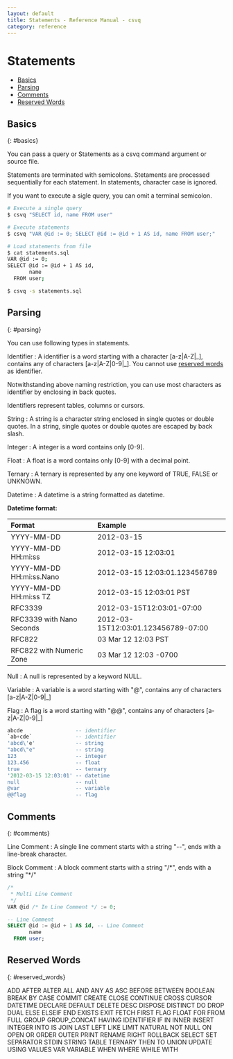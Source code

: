 ```yaml
---
layout: default
title: Statements - Reference Manual - csvq
category: reference
---
```


# Statements

* [Basics](#basics)
* [Parsing](#parsing)
* [Comments](#comments)
* [Reserved Words](#reserved_words)

## Basics
{: #basics}

You can pass a query or Statements as a csvq command argument or source file.

Statements are terminated with semicolons. 
Stetaments are processed sequentially for each statement.
In statements, character case is ignored.

If you want to execute a sigle query, you can omit a terminal semicolon.  

```bash
# Execute a single query
$ csvq "SELECT id, name FROM user"

# Execute statements
$ csvq "VAR @id := 0; SELECT @id := @id + 1 AS id, name FROM user;"

# Load statements from file
$ cat statements.sql
VAR @id := 0;
SELECT @id := @id + 1 AS id,
       name
  FROM user;

$ csvq -s statements.sql
```
## Parsing
{: #parsing}

You can use following types in statements.

Identifier
: A identifier is a word starting with a character \[a-z\|A-Z\|\_\], contains any of characters \[a-z\|A-Z\|0-9\|\_\].
  You cannot use [reserved words](#reserved_words) as identifier.

  Notwithstanding above naming restriction, you can use most characters as identifier by enclosing in back quotes.
  
  Identifiers represent tables, columns or cursors. 
  
String
: A string is a character string enclosed in single quotes or double quotes.
  In a string, single quotes or double quotes are escaped by back slash.

Integer
: A integer is a word contains only \[0-9\].

Float
: A float is a word contains only \[0-9\] with a decimal point.

Ternary
: A ternary is represented by any one keyword of TRUE, FALSE or UNKNOWN.

Datetime
: A datetime is a string formatted as datetime.

  **Datetime format:**
  
  | Format | Example |
  | :- | :- |
  | YYYY-MM-DD | 2012-03-15 |
  | YYYY-MM-DD HH:mi:ss | 2012-03-15 12:03:01 |
  | YYYY-MM-DD HH:mi:ss.Nano | 2012-03-15 12:03:01.123456789 |
  | YYYY-MM-DD HH:mi:ss TZ | 2012-03-15 12:03:01 PST |
  | RFC3339 | 2012-03-15T12:03:01-07:00 |
  | RFC3339 with Nano Seconds | 2012-03-15T12:03:01.123456789-07:00 |
  | RFC822 | 03 Mar 12 12:03 PST |
  | RFC822 with Numeric Zone | 03 Mar 12 12:03 -0700 |

Null
: A null is represented by a keyword NULL.

Variable
: A variable is a word starting with "@", contains any of characters \[a-z\|A-Z\|0-9\|\_\]

Flag
: A flag is a word starting with "@@", contains any of characters \[a-z\|A-Z\|0-9\|\_\]

```sql
abcde                 -- identifier
`ab+cde`              -- identifier
'abcd\'e'             -- string
"abcd\"e"             -- string
123                   -- integer
123.456               -- float
true                  -- ternary
'2012-03-15 12:03:01' -- datetime
null                  -- null
@var                  -- variable
@@flag                -- flag
```

## Comments
{: #comments}

Line Comment
: A single line comment starts with a string "--", ends with a line-break character. 

Block Comment
: A block comment starts with a string "/\*", ends with a string "\*/"


```sql
/*
 * Multi Line Comment
 */
VAR @id /* In Line Comment */ := 0;

-- Line Comment
SELECT @id := @id + 1 AS id, -- Line Comment
       name
  FROM user;
```

## Reserved Words
{: #reserved_words}

ADD AFTER ALTER ALL AND ANY AS ASC
BEFORE BETWEEN BOOLEAN BREAK BY
CASE COMMIT CREATE CLOSE CONTINUE CROSS CURSOR
DATETIME DECLARE DEFAULT DELETE DESC DISPOSE DISTINCT DO DROP DUAL
ELSE ELSEIF END EXISTS EXIT
FETCH FIRST FLAG FLOAT FOR FROM FULL
GROUP GROUP_CONCAT
HAVING
IDENTIFIER IF IN INNER INSERT INTEGER INTO IS
JOIN
LAST LEFT LIKE LIMIT
NATURAL NOT NULL
ON OPEN OR ORDER OUTER
PRINT
RENAME RIGHT ROLLBACK
SELECT SET SEPARATOR STDIN STRING
TABLE TERNARY THEN TO
UNION UPDATE USING
VALUES VAR VARIABLE
WHEN WHERE WHILE WITH

